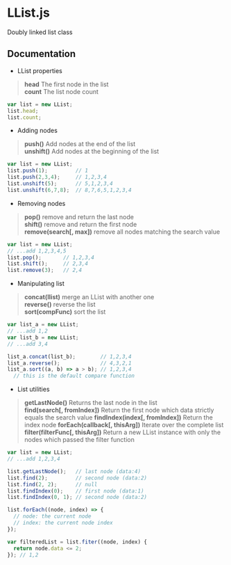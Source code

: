 # LList.js

Doubly linked list class


## Documentation

- LList properties
> **head** The first node in the list  
> **count** The list node count
```js
var list = new LList;
list.head;
list.count;
```

- Adding nodes
> **push()** Add nodes at the end of the list  
> **unshift()** Add nodes at the beginning of the list
```js
var list = new LList;
list.push(1);         // 1
list.push(2,3,4);     // 1,2,3,4
list.unshift(5);      // 5,1,2,3,4
list.unshift(6,7,8);  // 8,7,6,5,1,2,3,4
```

- Removing nodes
> **pop()** remove and return the last node  
> **shift()** remove and return the first node  
> **remove(search[, max])** remove all nodes matching the search value
```js
var list = new LList;
// ...add 1,2,3,4,5
list.pop();       // 1,2,3,4
list.shift();     // 2,3,4
list.remove(3);   // 2,4
```

- Manipulating list
> **concat(llist)** merge an LList with another one  
> **reverse()** reverse the list  
> **sort(compFunc)** sort the list
```js
var list_a = new LList;
// ...add 1,2
var list_b = new LList;
// ...add 3,4

list_a.concat(list_b);        // 1,2,3,4
list_a.reverse();             // 4,3,2,1
list_a.sort((a, b) => a > b); // 1,2,3,4
  // this is the default compare function
```

- List utilities
> **getLastNode()** Returns the last node in the list  
> **find(search[, fromIndex])** Return the first node which data strictly equals the search value
> **findIndex(index[, fromIndex])** Return the index node
> **forEach(callback[, thisArg])** Iterate over the complete list
> **filter(filterFunc[, thisArg])** Return a new LList instance with only the nodes which passed the filter function
```js
var list = new LList;
// ...add 1,2,3,4

list.getLastNode();   // last node (data:4)
list.find(2);         // second node (data:2)
list.find(2, 2);      // null
list.findIndex(0);    // first node (data:1)
list.findIndex(0, 1); // second node (data:2)

list.forEach((node, index) => {  
  // node: the current node
  // index: the current node index
});

var filteredList = list.fiter((node, index) {
  return node.data <= 2;
}); // 1,2
```
